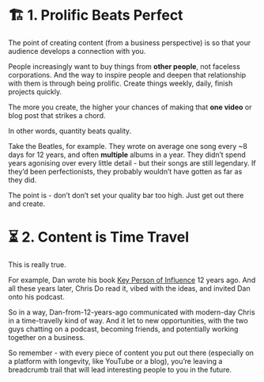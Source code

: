 # 🏗️ **1. Prolific Beats Perfect**

The point of creating content (from a business perspective) is so that your audience develops a connection with you.

People increasingly want to buy things from **other people**, not faceless corporations. And the way to inspire people and deepen that relationship with them is through being prolific. Create things weekly, daily, finish projects quickly.

The more you create, the higher your chances of making that **one video** or blog post that strikes a chord.

In other words, quantity beats quality.

Take the Beatles, for example. They wrote on average one song every ~8 days for 12 years, and often **multiple** albums in a year. They didn’t spend years agonising over every little detail - but their songs are still legendary. If they’d been perfectionists, they probably wouldn’t have gotten as far as they did.

The point is - don’t don’t set your quality bar too high. Just get out there and create.

# ⏳ **2. Content is Time Travel**

This is really true.

For example, Dan wrote his book [Key Person of Influence](https://click.convertkit-mail2.com/zluqd83z0psnh4d7x2daz/8ghqhohg8844x6bl/aHR0cHM6Ly9nZW5pLnVzL3hDemc=) 12 years ago. And all these years later, Chris Do read it, vibed with the ideas, and invited Dan onto his podcast.

So in a way, Dan-from-12-years-ago communicated with modern-day Chris in a time-travelly kind of way. And it let to new opportunities, with the two guys chatting on a podcast, becoming friends, and potentially working together on a business.

So remember - with every piece of content you put out there (especially on a platform with longevity, like YouTube or a blog), you’re leaving a breadcrumb trail that will lead interesting people to you in the future.